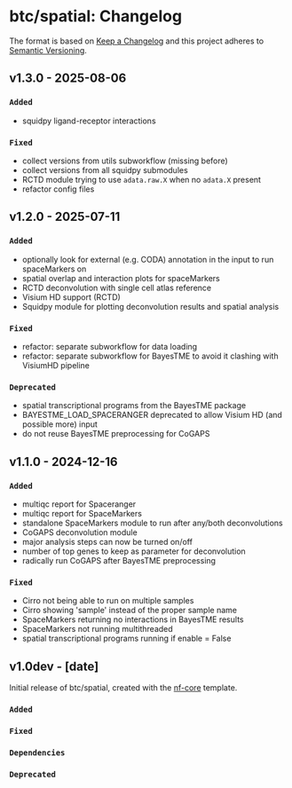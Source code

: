 # btc/spatial: Changelog

The format is based on [Keep a Changelog](https://keepachangelog.com/en/1.0.0/)
and this project adheres to [Semantic Versioning](https://semver.org/spec/v2.0.0.html).

## v1.3.0 - 2025-08-06

### `Added`
- squidpy ligand-receptor interactions

### `Fixed`
- collect versions from utils subworkflow (missing before)
- collect versions from all squidpy submodules
- RCTD module trying to use `adata.raw.X` when no `adata.X` present
- refactor config files

## v1.2.0 - 2025-07-11

### `Added`
- optionally look for external (e.g. CODA) annotation in the input to run spaceMarkers on
- spatial overlap and interaction plots for spaceMarkers
- RCTD deconvolution with single cell atlas reference
- Visium HD support (RCTD)
- Squidpy module for plotting deconvolution results and spatial analysis

### `Fixed`
- refactor: separate subworkflow for data loading
- refactor: separate subworkflow for BayesTME to avoid it clashing with VisiumHD pipeline

### `Deprecated`
- spatial transcriptional programs from the BayesTME package
- BAYESTME_LOAD_SPACERANGER deprecated to allow Visium HD (and possible more) input
- do not reuse BayesTME preprocessing for CoGAPS


## v1.1.0 - 2024-12-16

### `Added`
- multiqc report for Spaceranger
- multiqc report for SpaceMarkers
- standalone SpaceMarkers module to run after any/both deconvolutions
- CoGAPS deconvolution module
- major analysis steps can now be turned on/off
- number of top genes to keep as parameter for deconvolution
- radically run CoGAPS after BayesTME preprocessing

### `Fixed`
- Cirro not being able to run on multiple samples
- Cirro showing 'sample' instead of the proper sample name
- SpaceMarkers returning no interactions in BayesTME results
- SpaceMarkers not running multithreaded
- spatial transcriptional programs running if enable = False


## v1.0dev - [date]

Initial release of btc/spatial, created with the [nf-core](https://nf-co.re/) template.

### `Added`

### `Fixed`

### `Dependencies`

### `Deprecated`
